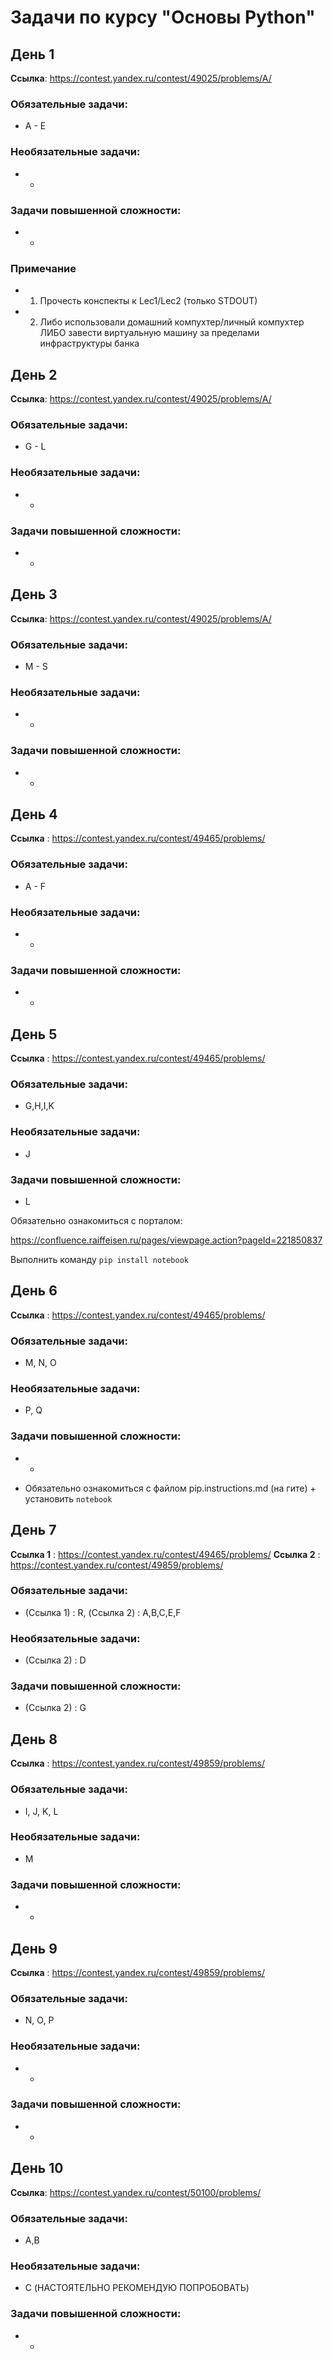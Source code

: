 # Задачи по курсу "Основы Python"

## День 1
**Ссылка**: https://contest.yandex.ru/contest/49025/problems/A/

### Обязательные задачи:
* A - E

### Необязательные задачи:
* -

### Задачи повышенной сложности:
* -

### Примечание
* 1) Прочесть конспекты к Lec1/Lec2 (только STDOUT)
* 2) Либо использовали домашний компухтер/личный компухтер
ЛИБО завести виртуальную машину за пределами инфраструктуры банка


## День 2
**Ссылка**: https://contest.yandex.ru/contest/49025/problems/A/

### Обязательные задачи:
* G - L

### Необязательные задачи:
* -

### Задачи повышенной сложности:
* -

## День 3
**Ссылка**: https://contest.yandex.ru/contest/49025/problems/A/

### Обязательные задачи:
* M - S

### Необязательные задачи:
* -

### Задачи повышенной сложности:
* -


## День 4
**Ссылка** : https://contest.yandex.ru/contest/49465/problems/

### Обязательные задачи:
* A - F

### Необязательные задачи:
* -

### Задачи повышенной сложности:
* -


## День 5
**Ссылка** : https://contest.yandex.ru/contest/49465/problems/

### Обязательные задачи:
* G,H,I,K

### Необязательные задачи:
* J

### Задачи повышенной сложности:
* L

Обязательно ознакомиться с порталом:

https://confluence.raiffeisen.ru/pages/viewpage.action?pageId=221850837

Выполнить команду `pip install notebook`


## День 6
**Ссылка** : https://contest.yandex.ru/contest/49465/problems/

### Обязательные задачи:
* M, N, O

### Необязательные задачи:
* P, Q

### Задачи повышенной сложности:
* -

* Обязательно ознакомиться с файлом pip.instructions.md (на гите) + установить `notebook`


## День 7
**Ссылка 1** : https://contest.yandex.ru/contest/49465/problems/
**Ссылка 2** : https://contest.yandex.ru/contest/49859/problems/


### Обязательные задачи:
* (Ссылка 1) : R, (Ссылка 2) : A,B,C,E,F

### Необязательные задачи:
* (Ссылка 2) : D

### Задачи повышенной сложности:
* (Ссылка 2) : G


## День 8
**Ссылка** : https://contest.yandex.ru/contest/49859/problems/


### Обязательные задачи:
* I, J, K, L

### Необязательные задачи:
* M

### Задачи повышенной сложности:
* -


## День 9
**Ссылка** : https://contest.yandex.ru/contest/49859/problems/


### Обязательные задачи:
* N, O, P

### Необязательные задачи:
* -

### Задачи повышенной сложности:
* -


## День 10
**Ссылка**: https://contest.yandex.ru/contest/50100/problems/

### Обязательные задачи:
* A,B

### Необязательные задачи:
* C (НАСТОЯТЕЛЬНО РЕКОМЕНДУЮ ПОПРОБОВАТЬ)

### Задачи повышенной сложности:
* -